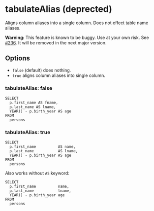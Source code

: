 # tabulateAlias (deprected)

Aligns column aliases into a single column.
Does not effect table name aliases.

**Warning:** This feature is known to be buggy. Use at your own risk. See [#236][bug].
It will be removed in the next major version.

## Options

- `false` (default) does nothing.
- `true` aligns column aliases into single column.

### tabulateAlias: false

```
SELECT
  p.first_name AS fname,
  p.last_name AS lname,
  YEAR() - p.birth_year AS age
FROM
  persons
```

### tabulateAlias: true

```
SELECT
  p.first_name          AS name,
  p.last_name           AS lname,
  YEAR() - p.birth_year AS age
FROM
  persons
```

Also works without `AS` keyword:

```
SELECT
  p.first_name          name,
  p.last_name           lname,
  YEAR() - p.birth_year age
FROM
  persons
```

[bug]: https://github.com/sql-formatter-org/sql-formatter/issues/236
